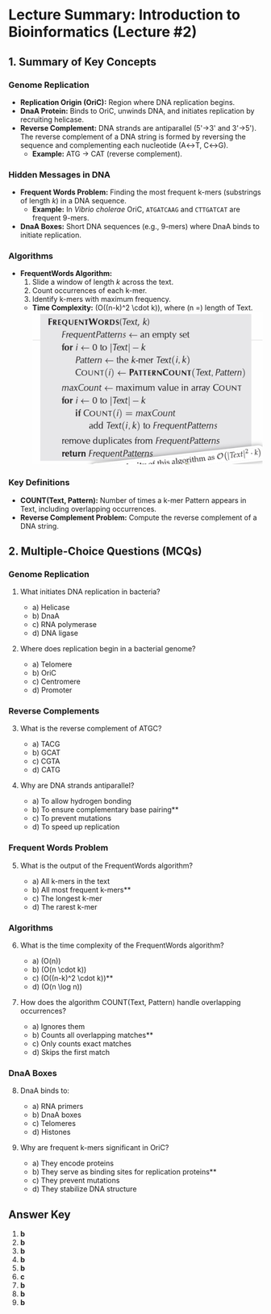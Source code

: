 # Lecture Summary: Introduction to Bioinformatics (Lecture #2)

## 1. Summary of Key Concepts

### Genome Replication

- **Replication Origin (OriC):** Region where DNA replication begins.
- **DnaA Protein:** Binds to OriC, unwinds DNA, and initiates replication by recruiting helicase.
- **Reverse Complement:** DNA strands are antiparallel (5'→3' and 3'→5'). The reverse complement of a DNA string is formed by reversing the sequence and complementing each nucleotide (A↔T, C↔G).
  - **Example:** ATG → CAT (reverse complement).

### Hidden Messages in DNA

- **Frequent Words Problem:** Finding the most frequent k-mers (substrings of length _k_) in a DNA sequence.
  - **Example:** In _Vibrio cholerae_ OriC, `ATGATCAAG` and `CTTGATCAT` are frequent 9-mers.
- **DnaA Boxes:** Short DNA sequences (e.g., 9-mers) where DnaA binds to initiate replication.

### Algorithms

- **FrequentWords Algorithm:**
  1. Slide a window of length _k_ across the text.
  2. Count occurrences of each k-mer.
  3. Identify k-mers with maximum frequency.
  - **Time Complexity:** \(O((n-k)^2 \cdot k)\), where \(n =\) length of Text.
    ![alt text](image.png)

### Key Definitions

- **COUNT(Text, Pattern):** Number of times a k-mer Pattern appears in Text, including overlapping occurrences.
- **Reverse Complement Problem:** Compute the reverse complement of a DNA string.

## 2. Multiple-Choice Questions (MCQs)

### Genome Replication

1. What initiates DNA replication in bacteria?

   - a) Helicase
   - b) DnaA
   - c) RNA polymerase
   - d) DNA ligase

2. Where does replication begin in a bacterial genome?
   - a) Telomere
   - b) OriC
   - c) Centromere
   - d) Promoter

### Reverse Complements

3. What is the reverse complement of ATGC?

   - a) TACG
   - b) GCAT
   - c) CGTA
   - d) CATG

4. Why are DNA strands antiparallel?
   - a) To allow hydrogen bonding
   - b) To ensure complementary base pairing\*\*
   - c) To prevent mutations
   - d) To speed up replication

### Frequent Words Problem

5. What is the output of the FrequentWords algorithm?

   - a) All k-mers in the text
   - b) All most frequent k-mers\*\*
   - c) The longest k-mer
   - d) The rarest k-mer

### Algorithms

6. What is the time complexity of the FrequentWords algorithm?

   - a) \(O(n)\)
   - b) \(O(n \cdot k)\)
   - c) \(O((n-k)^2 \cdot k)\)\*\*
   - d) \(O(n \log n)\)

7. How does the algorithm COUNT(Text, Pattern) handle overlapping occurrences?
   - a) Ignores them
   - b) Counts all overlapping matches\*\*
   - c) Only counts exact matches
   - d) Skips the first match

### DnaA Boxes

8. DnaA binds to:

   - a) RNA primers
   - b) DnaA boxes
   - c) Telomeres
   - d) Histones

9. Why are frequent k-mers significant in OriC?
   - a) They encode proteins
   - b) They serve as binding sites for replication proteins\*\*
   - c) They prevent mutations
   - d) They stabilize DNA structure

## Answer Key

1. **b**
2. **b**
3. **b**
4. **b**
5. **b**
6. **c**
7. **b**
8. **b**
9. **b**
